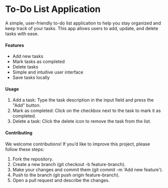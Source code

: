 <h1>To-Do List Application</h1>

A simple, user-friendly to-do list application to help you stay organized and keep track of your tasks. This app allows users to add, update, and delete tasks with ease.

<h4>Features</h4>
<ul>
<li>Add new tasks</li>
<li>Mark tasks as completed</li>
<li>Delete tasks</li>
<li>Simple and intuitive user interface</li>
<li>Save tasks locally</li>
</ul>

<h4>Usage</h4>

1. Add a task: Type the task description in the input field and press the "Add" button.
2. Mark as completed: Click on the checkbox next to the task to mark it as completed.
3. Delete a task: Click the delete icon to remove the task from the list.

<h4>Contributing</h4>
We welcome contributions! If you’d like to improve this project, please follow these steps:

1. Fork the repository.
2. Create a new branch (git checkout -b feature-branch).
3. Make your changes and commit them (git commit -m 'Add new feature').
4. Push to the branch (git push origin feature-branch).
5. Open a pull request and describe the changes.
